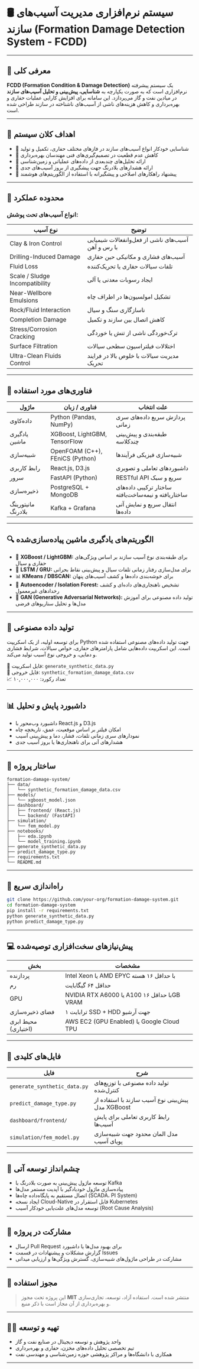 # 🛢️ سیستم نرم‌افزاری مدیریت آسیب‌های سازند (Formation Damage Detection System - FCDD)

---

## 🧩 معرفی کلی

**FCDD (Formation Condition & Damage Detection)** یک سیستم پیشرفته‌ نرم‌افزاری است که به صورت یکپارچه به **شناسایی، پیش‌بینی و تحلیل آسیب‌های سازند** در میادین نفت و گاز می‌پردازد. این سامانه برای افزایش کارایی عملیات حفاری و بهره‌برداری و کاهش هزینه‌های ناشی از آسیب‌های ناشناخته در سازند طراحی شده است.

---

## 🎯 اهداف کلان سیستم

- 📌 شناسایی خودکار انواع آسیب‌های سازند در فازهای مختلف حفاری، تکمیل و تولید  
- 📌 کاهش عدم قطعیت در تصمیم‌گیری‌های فنی مهندسان بهره‌برداری  
- 📌 ارائه تحلیل‌های چندبعدی از داده‌های عملیاتی و زمین‌شناسی  
- 📌 ارائه هشدارهای بلادرنگ جهت پیشگیری از بروز آسیب‌های جدی  
- 📌 پیشنهاد راهکارهای اصلاحی و پیشگیرانه با استفاده از الگوریتم‌های هوشمند

---

## 🔬 محدوده عملکرد

### انواع آسیب‌های تحت پوشش:

| نوع آسیب | توضیح |
|----------|-------|
| Clay & Iron Control | آسیب‌های ناشی از فعل‌وانفعالات شیمیایی با رس و آهن |
| Drilling-Induced Damage | آسیب‌های فشاری و مکانیکی حین حفاری |
| Fluid Loss | تلفات سیالات حفاری یا تحریک‌کننده |
| Scale / Sludge Incompatibility | ایجاد رسوبات معدنی یا آلی |
| Near-Wellbore Emulsions | تشکیل امولسیون‌ها در اطراف چاه |
| Rock/Fluid Interaction | ناسازگاری سنگ و سیال |
| Completion Damage | کاهش اتصال بین سازند و تکمیل |
| Stress/Corrosion Cracking | ترک‌خوردگی ناشی از تنش یا خوردگی |
| Surface Filtration | اختلالات فیلتراسیون سطحی سیالات |
| Ultra-Clean Fluids Control | مدیریت سیالات با خلوص بالا در فرایند تحریک |

---

## 🧠 فناوری‌های مورد استفاده

| ماژول | فناوری / زبان | علت انتخاب |
|-------|----------------|--------------|
| داده‌کاوی | Python (Pandas, NumPy) | پردازش سریع داده‌های سری زمانی |
| یادگیری ماشین | XGBoost, LightGBM, TensorFlow | طبقه‌بندی و پیش‌بینی چندکلاسه |
| شبیه‌سازی | OpenFOAM (C++), FEniCS (Python) | شبیه‌سازی فیزیکی فرآیندها |
| رابط کاربری | React.js, D3.js | داشبوردهای تعاملی و تصویری |
| سرور | FastAPI (Python) | RESTful API سریع و سبک |
| ذخیره‌سازی | PostgreSQL + MongoDB | ساختار ترکیبی داده‌های ساختاریافته و نیمه‌ساخت‌یافته |
| مانیتورینگ بلادرنگ | Kafka + Grafana | انتقال سریع و نمایش آنی داده‌ها |

---

## 🔍 الگوریتم‌های یادگیری ماشین پیاده‌سازی‌شده

- 🎯 **XGBoost / LightGBM:** برای طبقه‌بندی نوع آسیب سازند بر اساس ویژگی‌های حفاری و سیال  
- 🔁 **LSTM / GRU:** برای مدل‌سازی رفتار زمانی تلفات سیال و پیش‌بینی نقاط بحرانی  
- 📊 **KMeans / DBSCAN:** برای خوشه‌بندی داده‌ها و کشف آسیب‌های پنهان  
- 🧬 **Autoencoder / Isolation Forest:** تشخیص ناهنجاری‌های داده‌ای و کشف رخدادهای غیرمعمول  
- 🧪 **GAN (Generative Adversarial Networks):** تولید داده مصنوعی برای آموزش مدل‌ها و تحلیل سناریوهای فرضی

---

## 🧪 تولید داده مصنوعی

برای توسعه اولیه، از یک اسکریپت Python جهت تولید داده‌های مصنوعی استفاده شده است. این اسکریپت داده‌هایی شامل پارامترهای حفاری، خواص سیالات، شرایط فشاری و دمایی، و خروجی نوع آسیب تولید می‌کند.

📄 فایل اسکریپت: `generate_synthetic_data.py`  
📁 فایل خروجی: `synthetic_formation_damage_data.csv`  
📈 تعداد رکورد: ۱۰,۰۰۰,۰۰۰

---

## 📊 داشبورد پایش و تحلیل

- داشبورد وب‌محور با React.js و D3.js  
- امکان فیلتر بر اساس موقعیت، عمق، تاریخچه چاه  
- نمودارهای سری زمانی تلفات، فشار، دما و پیش‌بینی آسیب  
- هشدارهای آنی برای ناهنجاری‌ها یا بروز آسیب جدی

---

## 🧰 ساختار پروژه

```
formation-damage-system/
├── data/
│   └── synthetic_formation_damage_data.csv
├── models/
│   └── xgboost_model.json
├── dashboard/
│   ├── frontend/ (React.js)
│   └── backend/ (FastAPI)
├── simulation/
│   └── fem_model.py
├── notebooks/
│   ├── eda.ipynb
│   └── model_training.ipynb
├── generate_synthetic_data.py
├── predict_damage_type.py
├── requirements.txt
└── README.md
```

---

## 🚀 راه‌اندازی سریع

```bash
git clone https://github.com/your-org/formation-damage-system.git
cd formation-damage-system
pip install -r requirements.txt
python generate_synthetic_data.py
python predict_damage_type.py
```

---

## 💻 پیش‌نیازهای سخت‌افزاری توصیه‌شده

| بخش | مشخصات |
|------|---------|
| پردازنده | Intel Xeon یا AMD EPYC با حداقل ۱۶ هسته |
| رم | حداقل ۶۴ گیگابایت |
| GPU | NVIDIA RTX A6000 یا A100 با حداقل ۱۶GB VRAM |
| فضای ذخیره‌سازی | ۱ ترابایت SSD + HDD جهت آرشیو |
| محیط ابری (اختیاری) | AWS EC2 (GPU Enabled) یا Google Cloud TPU |

---

## 📁 فایل‌های کلیدی

| فایل | شرح |
|------|------|
| `generate_synthetic_data.py` | تولید داده مصنوعی با توزیع‌های کنترل‌شده |
| `predict_damage_type.py` | پیش‌بینی نوع آسیب سازند با استفاده از مدل XGBoost |
| `dashboard/frontend/` | رابط کاربری تعاملی برای پایش آسیب‌ها |
| `simulation/fem_model.py` | مدل المان محدود جهت شبیه‌سازی پویای آسیب |

---

## 📌 چشم‌انداز توسعه آتی

- توسعه ماژول پیش‌بینی به صورت بلادرنگ با Kafka  
- پیاده‌سازی ماژول خودیادگیر با آپدیت مستمر مدل‌ها  
- اتصال مستقیم به پایگاه‌داده چاه‌ها (SCADA، PI System)  
- ایجاد نسخه Cloud-Native قابل استقرار در Kubernetes  
- توسعه مدل‌های علت‌یابی خودکار آسیب (Root Cause Analysis)

---

## 🤝 مشارکت در پروژه

- ارسال Pull Request برای بهبود مدل‌ها یا داشبورد  
- گزارش مشکلات و پیشنهادات در قسمت Issues  
- مشارکت در طراحی ماژول‌های شبیه‌سازی، گسترش ویژگی‌ها و ارزیابی میدانی

---

## 🧾 مجوز استفاده

> این پروژه تحت مجوز **MIT** منتشر شده است. استفاده آزاد، توسعه، تجاری‌سازی و بهره‌برداری از آن مجاز است با ذکر منبع.

---

## 👨‍🔬 تهیه و توسعه

- واحد پژوهش و توسعه دیجیتال در صنایع نفت و گاز  
- تیم تخصصی تحلیل داده‌های مخزن، حفاری و بهره‌برداری  
- همکاری با دانشگاه‌ها و مراکز پژوهشی حوزه زمین‌شناسی و مهندسی نفت

---
